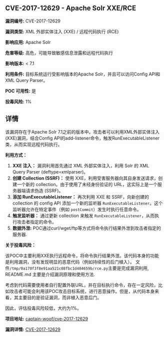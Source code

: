## CVE-2017-12629 - Apache Solr XXE/RCE

**漏洞编号:** CVE-2017-12629

**漏洞类型:** XML 外部实体注入 (XXE) / 远程代码执行 (RCE)

**影响应用:** Apache Solr

**危害等级:** 高危，可能导致敏感信息泄露和远程代码执行

**影响版本:** < 7.1

**利用条件:** 目标系统运行受影响版本的Apache Solr，并且可以访问Config API和XML Query Parser。

**POC 可用性:** 是

**投毒风险:** 1%

## 详情

该漏洞存在于Apache Solr 7.1之前的版本中。攻击者可以利用XML外部实体注入(XXE)漏洞，结合Config API的add-listener命令，触发RunExecutableListener类，从而实现远程代码执行。

**利用方式：**

1.  **XXE 注入：** 漏洞利用首先通过 XML 外部实体注入，利用 Solr 的 XML Query Parser (deftype=xmlparser)。
2.  **创建 Collection (SSRF)：** 使用 XXE，利用受害服务器向其自身发送请求，创建一个新的 collection。由于使用了未经身份验证的 URL，这实际上是一个服务器端请求伪造 (SSRF)。
3.  **添加 RunExecutableListener：** 再次利用 XXE 和 SSRF，向新创建的 collection 的 config API 添加一个新的监听器 `RunExecutableListener`。这个监听器允许在特定事件（例如 `postCommit`）发生时执行任意命令。
4.  **触发监听器：** 通过更新 collection 来触发 `RunExecutableListener`，从而执行攻击者指定的命令。
5. **数据外泄:** POC通过curl/wget/ftp等方式将命令执行结果外泄到攻击者指定的服务器.

**关于投毒风险：**

该POC中主要利用XXE执行远程命令，将命令执行结果外泄。该代码本身的功能是利用漏洞，没有发现明显的恶意代码（例如持续性的后门植入）。
文件`/tmp/0a170f3f8e91aa521c08fbc1d484659b/rce.py`主要是完成漏洞利用, README.md 主要是介绍漏洞原理和使用方法.

考虑到代码需要使用者自行配置外联URL，并在目标执行命令，存在一定风险，比如攻击者可能会利用该POC攻击目标系统，进行恶意操作。但是，从代码本身来看，其主要目的是验证漏洞，而非植入恶意后门。

因此，评估投毒风险较低，大约为1%。

**项目地址:** [captain-woof/cve-2017-12629](https://github.com/captain-woof/cve-2017-12629)

**漏洞详情:** [CVE-2017-12629](https://nvd.nist.gov/vuln/detail/CVE-2017-12629)